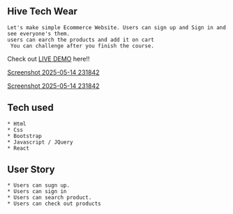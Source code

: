 ## Hive Tech Wear

```
Let's make simple Ecommerce Website. Users can sign up and Sign in and see everyone's them.
users can earch the products and add it on cart 
 You can challenge after you finish the course.
```
Check out [LIVE DEMO](hivetechwearfront.netlify.app/) here!!


[Screenshot 2025-05-14 231842](https://github.com/user-attachments/assets/d9cacd28-20d3-428c-b22d-33ebbacaf282)


[Screenshot 2025-05-14 231842](https://github.com/user-attachments/assets/8b38cdd2-3b43-4c11-b463-8cf38d25e88f)


## Tech used
```
* Html
* Css
* Bootstrap
* Javascript / JQuery
* React

```
## User Story
```
* Users can sugn up.
* Users can sign in
* Users can search product.
* Users can check out products
```
